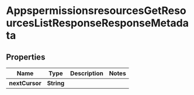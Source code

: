

# AppspermissionsresourcesGetResourcesListResponseResponseMetadata


## Properties

| Name | Type | Description | Notes |
|------------ | ------------- | ------------- | -------------|
|**nextCursor** | **String** |  |  |



